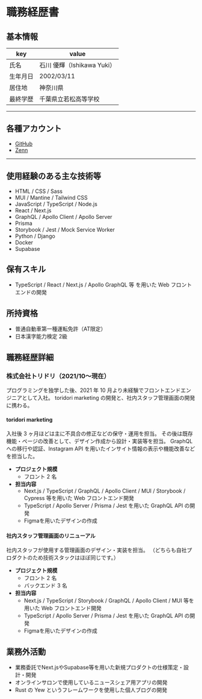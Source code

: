 # 職務経歴書

## 基本情報

| key      | value                      |
| -------- | -------------------------- |
| 氏名     | 石川 優輝（Ishikawa Yuki） |
| 生年月日 | 2002/03/11                 |
| 居住地   | 神奈川県                     |
| 最終学歴 | 千葉県立若松高等学校       |

---

## 各種アカウント

- [GitHub](https://github.com/mayone-du)
- [Zenn](https://zenn.dev/mayo_dev)
<!-- - [Twitter](https://twitter.com/mayo__dev) -->

---

## 使用経験のある主な技術等

- HTML / CSS / Sass
- MUI / Mantine / Tailwind CSS
- JavaScript / TypeScript / Node.js
- React / Next.js
- GraphQL / Apollo Client / Apollo Server
- Prisma
- Storybook / Jest / Mock Service Worker
- Python / Django
- Docker
- Supabase

## 保有スキル

- TypeScript / React / Next.js / Apollo GraphQL 等 を用いた Web フロントエンドの開発

## 所持資格
- 普通自動車第一種運転免許（AT限定）
- 日本漢字能力検定 2級

## 職務経歴詳細

### 株式会社トリドリ（2021/10〜現在）

プログラミングを独学した後、2021 年 10 月より未経験でフロントエンドエンジニアとして入社。
toridori marketing の開発と、社内スタッフ管理画面の開発に携わる。

#### toridori marketing

入社後 3 ヶ月ほどは主に不具合の修正などの保守・運用を担当。
その後は既存機能・ページの改善として、デザイン作成から設計・実装等を担当。
GraphQL への移行や認証、Instagram API を用いたインサイト情報の表示や機能改善などを担当した。

- **プロジェクト規模**
  - フロント 2 名
- **担当内容**
  - Next.js / TypeScript / GraphQL / Apollo Client / MUI / Storybook / Cypress 等を用いた Web フロントエンド開発
  - TypeScript / Apollo Server / Prisma / Jest を用いた GraphQL API の開発
  - Figmaを用いたデザインの作成

#### 社内スタッフ管理画面のリニューアル

社内スタッフが使用する管理画面のデザイン・実装を担当。
（どちらも自社プロダクトのため技術スタックはほぼ同じです。）

- **プロジェクト規模**
  - フロント 2 名
  - バックエンド 3 名
- **担当内容**
  - Next.js / TypeScript / Storybook / GraphQL / Apollo Client / MUI 等を用いた Web フロントエンド開発
  - TypeScript / Apollo Server / Prisma / Jest を用いた GraphQL API の開発
  - Figmaを用いたデザインの作成

## 業務外活動

- 業務委託でNext.jsやSupabase等を用いた新規プロダクトの仕様策定・設計・開発
- オンラインサロンで使用しているニュースシェア用アプリの開発
- Rust の Yew というフレームワークを使用した個人ブログの開発
